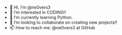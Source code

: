 - 👋 Hi, I’m @ne0vers3
- 👀 I’m interested in CODING!!
- 🌱 I’m currently learning Python.
- 💞️ I’m looking to collaborate on creating new projects!!
- 📫 How to reach me: @ne0vers3 at GitHub

<!---
ne0vers3/ne0vers3 is a ✨ special ✨ repository because its `README.md` (this file) appears on your GitHub profile.
You can click the Preview link to take a look at your changes.
--->
